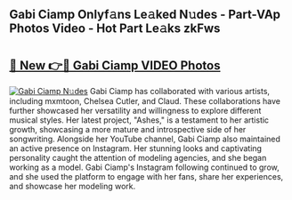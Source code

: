 ## Gabi Ciamp Onlyf𝚊ns Le𝚊ked N𝚞des - Part-VAp Photos Video - Hot Part Le𝚊ks zkFws

# <h2><a href="http://ab22948.deff.icu/?id=Gabi+Ciamp">🔗 New 👉🔴 Gabi Ciamp VIDEO Photos</a></h2>

[![Gabi Ciamp N𝚞des](https://i.imgur.com/rIISA9y.gif)](http://ab22948.deff.icu/?id=Gabi+Ciamp)
Gabi Ciamp has collaborated with various artists, including mxmtoon, Chelsea Cutler, and Claud. These collaborations have further showcased her versatility and willingness to explore different musical styles. Her latest project, "Ashes," is a testament to her artistic growth, showcasing a more mature and introspective side of her songwriting. Alongside her YouTube channel, Gabi Ciamp also maintained an active presence on Instagram. Her stunning looks and captivating personality caught the attention of modeling agencies, and she began working as a model. Gabi Ciamp's Instagram following continued to grow, and she used the platform to engage with her fans, share her experiences, and showcase her modeling work.
